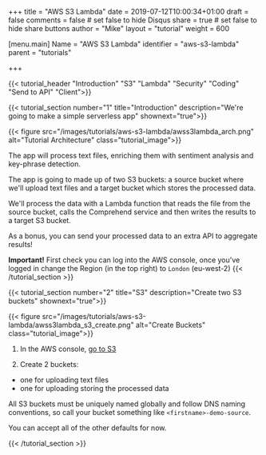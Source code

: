 +++
title = "AWS S3 Lambda"
date = 2019-07-12T10:00:34+01:00
draft = false
comments = false # set false to hide Disqus
share = true	# set false to hide share buttons
author = "Mike"
layout = "tutorial"
weight = 600


[menu.main] 
    Name = "AWS S3 Lambda" 
    identifier = "aws-s3-lambda"
    parent = "tutorials"

+++



{{< tutorial_header "Introduction" "S3" "Lambda" "Security" "Coding" "Send to API" "Client">}}
 





{{< tutorial_section number="1" title="Introduction" description="We're going to make a simple serverless app" shownext="true">}}

{{< figure src="/images/tutorials/aws-s3-lambda/awss3lambda_arch.png" alt="Tutorial Architecture" class="tutorial_image">}}

The app will process text files, enriching them with sentiment analysis and key-phrase detection.

The app is going to made up of two S3 buckets: a source bucket where we'll upload text files and a target bucket which stores the processed data.

We'll process the data with a Lambda function that reads the file from the source bucket, calls the Comprehend service and then writes the results to a target S3 bucket.

As a bonus, you can send your processed data to an extra API to aggregate results!
     
**Important!** First check you can log into the AWS console, once you've logged in change the Region (in the top right) to `London` (eu-west-2)
{{< /tutorial_section >}}









{{< tutorial_section number="2" title="S3" description="Create two S3 buckets" shownext="true">}}

{{< figure src="/images/tutorials/aws-s3-lambda/awss3lambda_s3_create.png" alt="Create Buckets" class="tutorial_image">}}
1. In the AWS console, [go to S3](https://s3.console.aws.amazon.com/s3/home?region=eu-west-2#)

2. Create 2 buckets:
  * one for uploading text files
  * one for uploading storing the processed data

All S3 buckets must be uniquely named globally and follow DNS naming conventions, so call your bucket something like `<firstname>-demo-source`.

You can accept all of the other defaults for now.

{{< /tutorial_section >}}



